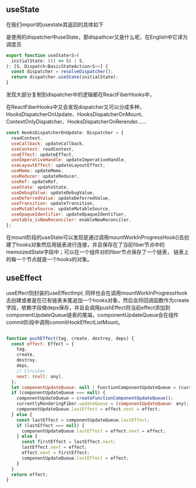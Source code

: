 ## useState

在我们import的usestate其返回的具体如下

是使用的dispatcher中useState，那dispathcer又是什么呢，在English中它译为调度员

```javascript
export function useState<S>(
  initialState: (() => S) | S,
): [S, Dispatch<BasicStateAction<S>>] {
  const dispatcher = resolveDispatcher();
  return dispatcher.useState(initialState);
}
```

发现大部分复制到dispatcher中的逻辑都在ReactFiberHooks中，

在ReactFiberHooks中又会发现dispatcher又可以分成多种，HooksDispatcherOnUpdate、HooksDispatcherOnMount、ContextOnlyDispatcher、HooksDispatcherOnRerender……

```javascript
const HooksDispatcherOnUpdate: Dispatcher = {
  readContext,
  useCallback: updateCallback,
  useContext: readContext,
  useEffect: updateEffect,
  useImperativeHandle: updateImperativeHandle,
  useLayoutEffect: updateLayoutEffect,
  useMemo: updateMemo,
  useReducer: updateReducer,
  useRef: updateRef,
  useState: updateState,
  useDebugValue: updateDebugValue,
  useDeferredValue: updateDeferredValue,
  useTransition: updateTransition,
  useMutableSource: updateMutableSource,
  useOpaqueIdentifier: updateOpaqueIdentifier,
  unstable_isNewReconciler: enableNewReconciler,
};
```

在mount阶段的useState可以发现是通过调用mountWorkInProgressHook()去创建了hooks对象然后用链表进行连接，并且保存在了当前fiber节点中的memoizedState字段中；可以在一个组件对的fiber节点保存了一个链表， 链表上的每一个节点就是一个hooks的对象。



## useEffect

useEffect则封装的useEffectImpl; 同样也会在调用mountWorkInProgressHook去创建或者是在已有链表末尾追加一个hooks对象，然后会将回调函数作为create字段，依赖字段做deps保存，并且会调用pushEffect将当前effect添加到componentUpdateQueue链表的尾端，componentUpdateQueue会在组件commit阶段中调用commitHookEffectListMount。

```javascript

function pushEffect(tag, create, destroy, deps) {
  const effect: Effect = {
    tag,
    create,
    destroy,
    deps,
    // Circular
    next: (null: any),
  };
  let componentUpdateQueue: null | FunctionComponentUpdateQueue = (currentlyRenderingFiber.updateQueue: any);
  if (componentUpdateQueue === null) {
    componentUpdateQueue = createFunctionComponentUpdateQueue();
    currentlyRenderingFiber.updateQueue = (componentUpdateQueue: any);
    componentUpdateQueue.lastEffect = effect.next = effect;
  } else {
    const lastEffect = componentUpdateQueue.lastEffect;
    if (lastEffect === null) {
      componentUpdateQueue.lastEffect = effect.next = effect;
    } else {
      const firstEffect = lastEffect.next;
      lastEffect.next = effect;
      effect.next = firstEffect;
      componentUpdateQueue.lastEffect = effect;
    }
  }
  return effect;
}
```




